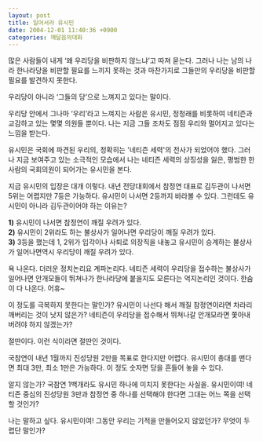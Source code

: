 ```yaml
---
layout: post
title: 일어서라 유시민
date: 2004-12-01 11:40:36 +0900
categories: 깨달음의대화
---
```

많은 사람들이 내게 ‘왜 우리당을 비판하지 않느냐’고 따져 묻는다. 그러나 나는 남의 나라 한나라당을 비판할 필요를 느끼지 못하는 것과 마찬가지로 그들만의 우리당을 비판할 필요를 발견하지 못한다.    
  
우리당이 아니라 ‘그들의 당’으로 느껴지고 있다는 말이다.    
  
우리당 안에서 그나마 ‘우리’라고 느껴지는 사람은 유시민, 정청래를 비롯하여 네티즌과 교감하고 있는 몇몇 의원들 뿐이다. 나는 지금 그들 조차도 점점 우리와 멀어지고 있다는 느낌을 받는다.    
  
유시민은 국회에 파견된 우리의, 정확히는 '네티즌 세력'의 전사가 되었어야 했다. 그러나 지금 보여주고 있는 소극적인 모습에서 나는 네티즌 세력의 상징성을 잃은, 평범한 한 사람의 국회의원이 되어가는 유시민을 본다.    
  
지금 유시민의 입장은 대개 이렇다. 내년 전당대회에서 참정연 대표로 김두관이 나서면 5위는 어렵지만 7등은 가능하다. 유시민이 나서면 2등까지 바라볼 수 있다. 그런데도 유시민이 아니라 김두관이어야 하는 이유는? 
  
  
**1)** 유시민이 나서면 참정연이 깨질 우려가 있다.   
**2)** 유시민이 2위라도 하는 불상사가 일어나면 우리당이 깨질 우려가 있다.   
**3)** 3등을 했는데 1, 2위가 입각이나 사퇴로 의장직을 내놓고 유시민이 승계하는 불상사가 일어나면역시 우리당이 깨질 우려가 있다.    
  
욕 나온다. 더러운 정치논리요 계파논리다. 네티즌 세력이 우리당을 접수하는 불상사가 일어나면 안개모들이 뛰쳐나가 한나라당에 붙을지도 모른다는 억지논리인 것이다. 한숨이 다 나온다. 어휴~    
  
이 정도를 극복하지 못한다는 말인가? 유시민이 나선다 해서 깨질 참정연이라면 차라리 깨버리는 것이 낫지 않은가? 네티즌이 우리당을 접수해서 뛰쳐나갈 안개모라면 쫓아내 버려야 하지 않겠는가?    
  
절딴이다. 이런 식이라면 절딴인 것이다.    
  
국참연이 내년 1월까지 진성당원 2만을 목표로 한다지만 어렵다. 유시민이 총대를 맨다면 최대 3만, 최소 1만은 가능하다. 이 정도 숫자면 당을 흔들어 놓을 수 있다.    
  
알지 않는가? 국참연 1백개라도 유시민 하나에 미치지 못한다는 사실을. 유시민이여! 네티즌 중심의 진성당원 3만과 참정연 중 하나를 선택해야 한다면 그대는 어느 쪽을 선택할 것인가?    
  
나는 말하고 싶다. 유시민이여! 그동안 우리는 기적을 만들어오지 않았던가? 무엇이 두렵단 말인가?